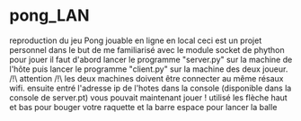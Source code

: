 # pong_LAN
reproduction du jeu Pong jouable en ligne en local 
ceci est un projet personnel dans le but de me familiarisé avec le module socket de phython 
pour jouer il faut d'abord lancer le programme "server.py" sur la machine de l'hôte 
puis lancer le programme "client.py" sur la machine des deux joueur.
/!\ attention /!\ les deux machines doivent être connecter au même résaux wifi.
ensuite entré l'adresse ip de l'hotes dans la console (disponible dans la console de server.pt)
vous pouvait maintenant jouer ! 
utilisé les flèche haut et bas pour bouger votre raquette et la barre espace pour lancer la balle
